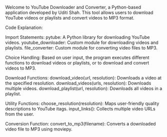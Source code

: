 Welcome to YouTube Downloader and Converter, a Python-based application developed by Uditi Shah. 
This tool allows users to download YouTube videos or playlists and convert videos to MP3 format. 

Code Explanation:

Import Statements:
pytube: A Python library for downloading YouTube videos.
youtube_downloader: Custom module for downloading videos and playlists.
file_converter: Custom module for converting video files to MP3.


Choice Handling:
Based on user input, the program executes different functions to download videos or playlists, or to download and convert videos to MP3.


Download Functions:
download_video(url, resolution): Downloads a video at the specified resolution.
download_videos(urls, resolution): Downloads multiple videos.
download_playlist(url, resolution): Downloads all videos in a playlist.


Utility Functions:
choose_resolution(resolution): Maps user-friendly quality descriptions to YouTube itags.
input_links(): Collects multiple video URLs from the user.


Conversion Function:
convert_to_mp3(filename): Converts a downloaded video file to MP3 using moviepy.
